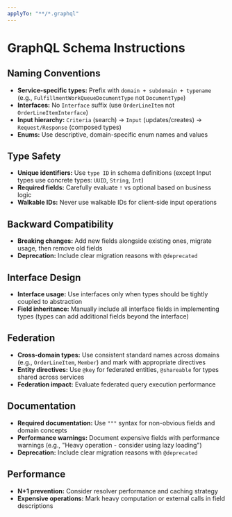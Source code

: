 ```yaml
---
applyTo: "**/*.graphql"
---
```


# GraphQL Schema Instructions

## Naming Conventions
- **Service-specific types:** Prefix with `domain + subdomain + typename` (e.g., `FulfillmentWorkQueueDocumentType` not `DocumentType`)
- **Interfaces:** No `Interface` suffix (use `OrderLineItem` not `OrderLineItemInterface`)
- **Input hierarchy:** `Criteria` (search) → `Input` (updates/creates) → `Request/Response` (composed types)
- **Enums:** Use descriptive, domain-specific enum names and values

## Type Safety
- **Unique identifiers:** Use `type ID` in schema definitions (except Input types use concrete types: `UUID`, `String`, `Int`)
- **Required fields:** Carefully evaluate `!` vs optional based on business logic
- **Walkable IDs:** Never use walkable IDs for client-side input operations

## Backward Compatibility
- **Breaking changes:** Add new fields alongside existing ones, migrate usage, then remove old fields
- **Deprecation:** Include clear migration reasons with `@deprecated`

## Interface Design
- **Interface usage:** Use interfaces only when types should be tightly coupled to abstraction
- **Field inheritance:** Manually include all interface fields in implementing types (types can add additional fields beyond the interface)

## Federation
- **Cross-domain types:** Use consistent standard names across domains (e.g., `OrderLineItem`, `Member`) and mark with appropriate directives
- **Entity directives:** Use `@key` for federated entities, `@shareable` for types shared across services
- **Federation impact:** Evaluate federated query execution performance

## Documentation
- **Required documentation:** Use `"""` syntax for non-obvious fields and domain concepts
- **Performance warnings:** Document expensive fields with performance warnings (e.g., "Heavy operation - consider using lazy loading")
- **Deprecation:** Include clear migration reasons with `@deprecated`

## Performance
- **N+1 prevention:** Consider resolver performance and caching strategy
- **Expensive operations:** Mark heavy computation or external calls in field descriptions
